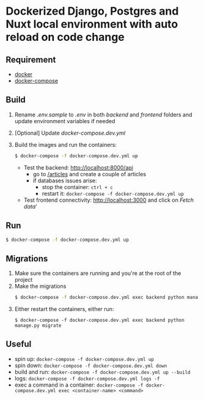 # Dockerized Django, Postgres and Nuxt local environment with auto reload on code change

## Requirement

* [docker](https://docs.docker.com/engine/install/ubuntu/)
* [docker-compose](https://docs.docker.com/compose/install/)

## Build

1. Rename *.env.sample* to *.env* in both *backend* and *frontend* folders and update environment variables if needed
2. [Optional] Update *docker-compose.dev.yml*
3. Build the images and run the containers:
    ```sh
    $ docker-compose -f docker-compose.dev.yml up
    ```

    * Test the backend: [http://localhost:8000/api](http://localhost:8000/api)
        * go to [/articles](http://localhost:8000/api/articles) and create a couple of articles
        * if databases issues arise:
            * stop the container: `ctrl + c`
            * restart it: `docker-compose -f docker-compose.dev.yml up`
    * Test frontend connectivity: [http://localhost:3000](http://localhost:3000) and click on *Fetch data*'

## Run
   ```sh
   $ docker-compose -f docker-compose.dev.yml up
   ```

## Migrations
1. Make sure the containers are running and you're at the root of the project
2. Make the migrations
    ```sh
    $ docker-compose -f docker-compose.dev.yml exec backend python manage.py makemigrations
    ```
3. Either restart the containers, either run:
    ```
    $ docker-compose -f docker-compose.dev.yml exec backend python manage.py migrate
    ```


## Useful
* spin up: `docker-compose -f docker-compose.dev.yml up`
* spin down: `docker-compose -f docker-compose.dev.yml down`
* build and run: `docker-compose -f docker-compose.dev.yml up --build`
* logs: `docker-compose -f docker-compose.dev.yml logs -f`
* exec a command in a container: `docker-compose -f docker-compose.dev.yml exec <container-name> <command>`
    